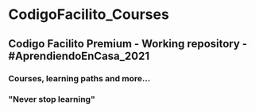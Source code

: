 # CodigoFacilito_Courses
## Codigo Facilito Premium - Working repository - #AprendiendoEnCasa_2021
### Courses, learning paths and more...
### "Never stop learning"